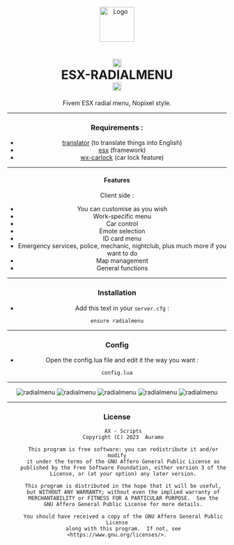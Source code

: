 


<!-- PROJECT LOGO -->
<br />
<div align="center">
  <a href="https://github.com/othneildrew/Best-README-Template">
    <img src="https://www.themoviedb.org/t/p/original/42hS6rz0XXbB2gQnyq6k3ps1EDZ.png" alt="Logo" width="80" height="80">
  </a>

  <h1 align='center'><center><img src="https://i.imgur.com/vAWFbhg.png" alt="what image shows" height="20" width="20"></center>   ESX-RADIALMENU   <center><img src="https://www.themoviedb.org/t/p/original/42hS6rz0XXbB2gQnyq6k3ps1EDZ.png" alt="what image shows" height="20" width="20"></center></a></h1>

Fivem ESX radial menu, Nopixel style.



---

### Requirements :

- [translator](https://www.deepl.com/translator) (to translate things into English)
- [esx](https://github.com/esx-framework/esx_core) (framework)
- [wx-carlock](https://github.com/nwvh/wx_carlock) (car lock feature)
---

#### Features

Client side :

- You can customise as you wish
- Work-specific menu 
- Car control
- Emote selection
- ID card menu
- Emergency services, police, mechanic, nightclub, plus much more if you want to do
- Map management
- General functions

---

### Installation

- Add this text in your `server.cfg` :

```
ensure radialmenu
```

---

### Config

- Open the config.lua file and edit it the way you want :

```
config.lua
```
---
![radialmenu](https://i.imgur.com/g6HarnQ.jpeg)
![radialmenu](https://i.imgur.com/ZDg5j10.jpeg)
![radialmenu](https://i.imgur.com/p5TWrQP.jpeg)
![radialmenu](https://i.imgur.com/o6RtZsY.jpeg)
![radialmenu](https://i.imgur.com/LgnYG05.jpeg)

---



### License

```
    AX - Scripts
    Copyright (C) 2023  Auramo

    This program is free software: you can redistribute it and/or modify
    it under the terms of the GNU Affero General Public License as
    published by the Free Software Foundation, either version 3 of the
    License, or (at your option) any later version.

    This program is distributed in the hope that it will be useful,
    but WITHOUT ANY WARRANTY; without even the implied warranty of
    MERCHANTABILITY or FITNESS FOR A PARTICULAR PURPOSE.  See the
    GNU Affero General Public License for more details.

    You should have received a copy of the GNU Affero General Public License
    along with this program.  If not, see <https://www.gnu.org/licenses/>.
```
